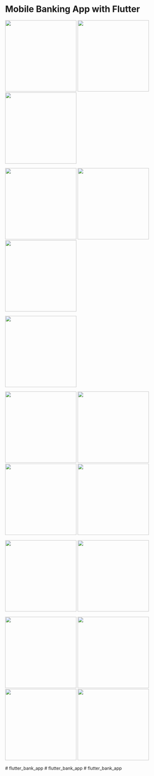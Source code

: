 # Mobile Banking App with Flutter

<p float="center">
  <img src="https://raw.githubusercontent.com/sertanakkus/flutter-banking-app/main/screenshots/onb-1.png" width="230"/>
  <img src="https://raw.githubusercontent.com/sertanakkus/flutter-banking-app/main/screenshots/onb-2.png" width="230"/>
  <img src="https://raw.githubusercontent.com/sertanakkus/flutter-banking-app/main/screenshots/onb-3.png" width="230"/>
</p>

<p float="center">
  <img src="https://raw.githubusercontent.com/sertanakkus/flutter-banking-app/main/screenshots/welcome.png" width="230"/>
  <img src="https://raw.githubusercontent.com/sertanakkus/flutter-banking-app/main/screenshots/register-1.png" width="230"/>
  <img src="https://raw.githubusercontent.com/sertanakkus/flutter-banking-app/main/screenshots/register-2.png" width="230"/>
</p>

<p float="center">
  <img src="https://raw.githubusercontent.com/sertanakkus/flutter-banking-app/main/screenshots/home-screen.png" width="230"/>
</p>

<p float="center">
  <img src="https://raw.githubusercontent.com/sertanakkus/flutter-banking-app/main/screenshots/transfer-1.png" width="230"/>
  <img src="https://raw.githubusercontent.com/sertanakkus/flutter-banking-app/main/screenshots/transfer-2.png" width="230"/>
  <img src="https://raw.githubusercontent.com/sertanakkus/flutter-banking-app/main/screenshots/transfer-3.png" width="230"/>
  <img src="https://raw.githubusercontent.com/sertanakkus/flutter-banking-app/main/screenshots/transfer-4.png" width="230"/>
</p>

<p float="center">
  <img src="https://raw.githubusercontent.com/sertanakkus/flutter-banking-app/main/screenshots/request.png" width="230"/>
  <img src="https://raw.githubusercontent.com/sertanakkus/flutter-banking-app/main/screenshots/recent.png" width="230"/>
</p>

<p float="center">
  <img src="https://raw.githubusercontent.com/sertanakkus/flutter-banking-app/main/screenshots/pocket-1.png" width="230"/>
  <img src="https://raw.githubusercontent.com/sertanakkus/flutter-banking-app/main/screenshots/pocket-2.png" width="230"/>
  <img src="https://raw.githubusercontent.com/sertanakkus/flutter-banking-app/main/screenshots/pocket-3.png" width="230"/>
  <img src="https://raw.githubusercontent.com/sertanakkus/flutter-banking-app/main/screenshots/pocket-4.png" width="230"/>
</p>
# flutter_bank_app
# flutter_bank_app
# flutter_bank_app
